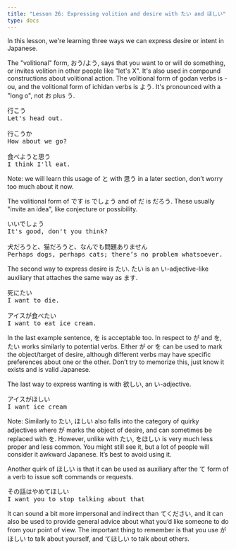 ```yaml
---
title: "Lesson 26: Expressing volition and desire with たい and ほしい"
type: docs
---
```



In this lesson, we're learning three ways we can express desire or intent in Japanese.

The "volitional" form, おう/よう, says that you want to or will do something, or invites volition in other people like "let's X". It's also used in compound constructions about volitional action. The volitional form of godan verbs is -ou, and the volitional form of ichidan verbs is よう. It's pronounced with a "long o", not お plus う.

<pre>
行こう
Let's head out.

行こうか
How about we go?

食べようと思う
I think I'll eat.
</pre>

Note: we will learn this usage of と with 思う in a later section, don’t worry too much about it now.

The volitional form of です is でしょう and of だ is だろう. These usually "invite an idea", like conjecture or possibility. 

<pre>
いいでしょう
It's good, don't you think? 

犬だろうと、猫だろうと、なんでも問題ありません   
Perhaps dogs, perhaps cats; there’s no problem whatsoever. 
</pre>

The second way to express desire is たい. たい is an い-adjective-like auxiliary that attaches the same way as ます. 

<pre>
死にたい
I want to die.

アイスが食べたい
I want to eat ice cream.
</pre>

In the last example sentence, を is acceptable too. In respect to が and を, たい works similarly to potential verbs. Either が or を can be used to mark the object/target of desire, although different verbs may have specific preferences about one or the other. Don’t try to memorize this, just know it exists and is valid Japanese. 

The last way to express wanting is with 欲しい, an い-adjective.

<pre>
アイスがほしい
I want ice cream
</pre>

Note: Similarly to たい, ほしい also falls into the category of quirky adjectives where が marks the object of desire, and can sometimes be replaced with を. However, unlike with たい, をほしい is very much less proper and less common. You might still see it, but a lot of people will consider it awkward Japanese. It’s best to avoid using it.

Another quirk of ほしい is that it can be used as auxiliary after the て form of a verb to issue soft commands or requests.

<pre>
その話はやめてほしい
I want you to stop talking about that
</pre>

It can sound a bit more impersonal and indirect than てください, and it can also be used to provide general advice about what you’d like someone to do from your point of view. The important thing to remember is that you use がほしい to talk about yourself, and てほしい to talk about others.